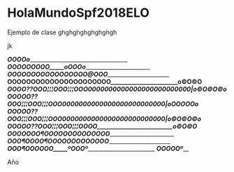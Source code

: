 # HolaMundoSpf2018ELO
Ejemplo de clase
ghghghghghghghgh

jk

_______OOOOo__________________________________________
_____OOOOOOOOO_____oOOOo____________________________
___OOOOOOOOOOOOOOOOO@OOO_________________________
__OOOOOOOOOOOOOOOOOOOOOO_______________________o©O©O
_OOOO??OOO¦¦¦OOO¦¦¦OOO0000000000000000000000000|o©O©O©o
OOOOO??OOO¦¦¦OOO¦¦¦OOO0000000000000000000000000|oOOOOOo
OOOOO??OOO¦¦¦OOO¦¦¦OOO0000000000000000000000000|o©O©O©o
OOOOO??OOO¦¦¦OOO¦¦¦OOOO__________________________o©O©O
_OOOOOOO¶OOOOOOOOOOOOOO___________________________
___OOO¶OOOO¶OOOOOOOOOOOOO_________________________
_____OOO¶OOOOOO_____ºOOOº_____________________________
_______OOOOOº_________

Año
